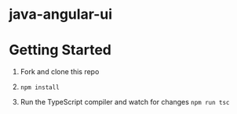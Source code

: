 # java-angular-ui
# Getting Started

1. Fork and clone this repo

1. `npm install`

1. Run the TypeScript compiler and watch for changes `npm run tsc`

